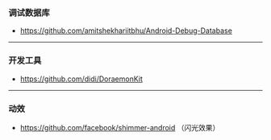 ### 调试数据库

* https://github.com/amitshekhariitbhu/Android-Debug-Database

***

### 开发工具

* https://github.com/didi/DoraemonKit


***

### 动效

* https://github.com/facebook/shimmer-android （闪光效果）